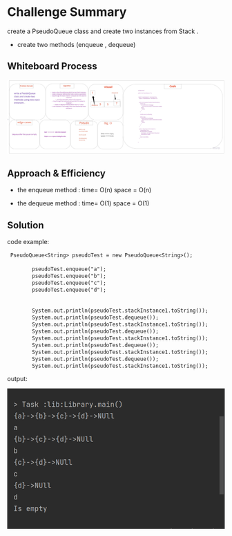 # Challenge Summary
create a PseudoQueue class and create two instances from Stack .
* create two methods (enqueue , dequeue)

## Whiteboard Process
![pseudoqueue](ch11.jpg)

## Approach & Efficiency

* the enqueue method :
 time= O(n)
 space = O(n)

* the dequeue method :
time= O(1)
 space = O(1)
## Solution

code example:

```
 PseudoQueue<String> pseudoTest = new PseudoQueue<String>();

        pseudoTest.enqueue("a");
        pseudoTest.enqueue("b");
        pseudoTest.enqueue("c");
        pseudoTest.enqueue("d");


        System.out.println(pseudoTest.stackInstance1.toString());
        System.out.println(pseudoTest.dequeue());
        System.out.println(pseudoTest.stackInstance1.toString());
        System.out.println(pseudoTest.dequeue());
        System.out.println(pseudoTest.stackInstance1.toString());
        System.out.println(pseudoTest.dequeue());
        System.out.println(pseudoTest.stackInstance1.toString());
        System.out.println(pseudoTest.dequeue());
        System.out.println(pseudoTest.stackInstance1.toString());
```

output:

![output](output.png)